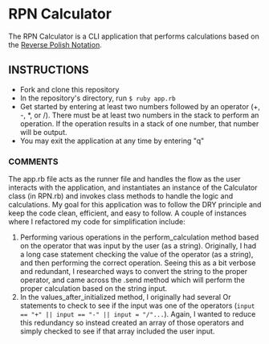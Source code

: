 # RPN Calculator

The RPN Calculator is a CLI application that performs calculations based on the [Reverse Polish Notation](https://en.wikipedia.org/wiki/Reverse_Polish_notation).

## INSTRUCTIONS

* Fork and clone this repository
* In the repository's directory, run `$ ruby app.rb`
* Get started by entering at least two numbers followed by an operator (+, -, \*, or /).
There must be at least two numbers in the stack to perform an operation. If the operation results in a stack of one number, that number will be output.
* You may exit the application at any time by entering "q"

### COMMENTS
The app.rb file acts as the runner file and handles the flow as the user interacts with the application, and instantiates an instance of the Calculator class (in RPN.rb) and invokes class methods to handle the logic and calculations. My goal for this application was to follow the DRY principle and keep the code clean, efficient, and easy to follow. A couple of instances where I refactored my code for simplification include:
1. Performing various operations in the perform_calculation method based on the operator that was input by the user (as a string). Originally, I had a long case statement checking the value of the operator (as a string), and then performing the correct operation. Seeing this as a bit verbose and redundant, I researched ways to convert the string to the proper operator, and came across the .send method which will perform the proper calculation based on the string input.
2. In the values_after_initialized method, I originally had several Or statements to check to see if the input was one of the operators (`input == "+" || input == "-" || input = "/"...`). Again, I wanted to reduce this redundancy so instead created an array of those operators and simply checked to see if that array included the user input.
